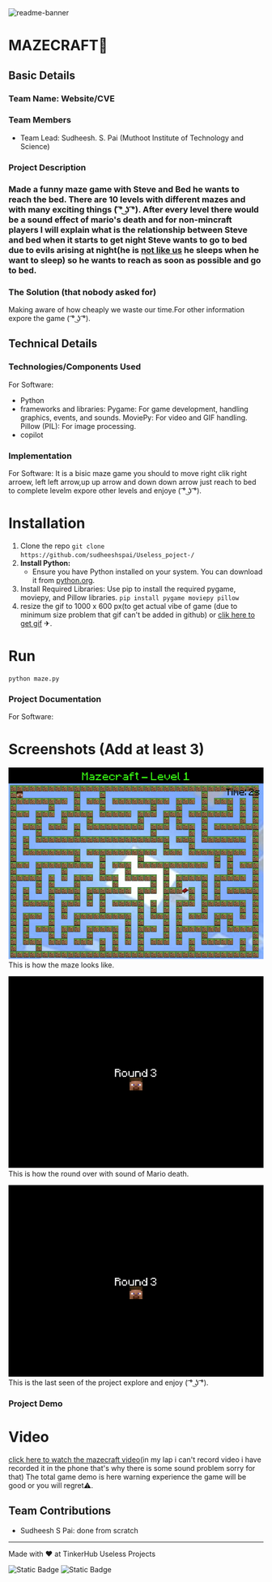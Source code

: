 <img width="1280" alt="readme-banner" src="https://github.com/user-attachments/assets/35332e92-44cb-425b-9dff-27bcf1023c6c">

# MAZECRAFT🎯


## Basic Details
### Team Name: Website/CVE


### Team Members
- Team Lead: Sudheesh. S. Pai (Muthoot Institute of Technology and Science)

### Project Description

### Made a funny maze game with Steve and Bed he wants to reach the bed. There are 10 levels with different mazes and with many exciting things ( ͡° ͜ʖ ͡°). After every level there would be a sound effect of mario's death and for non-mincraft players I will explain what is the relationship between Steve and bed when it starts to get night Steve wants to go to bed due to evils arising at night(he is [not like us](https://www.youtube.com/watch?v=H58vbez_m4E) he sleeps when he want to sleep) so he wants to reach as soon as possible and go to bed.                                                                                                                  
### The Solution (that nobody asked for)
Making aware of how cheaply we waste our time.For other information expore the game ( ͡° ͜ʖ ͡°).                    
  

## Technical Details
### Technologies/Components Used
For Software:
- Python
- frameworks and libraries: Pygame: For game development, handling graphics, events, and sounds.
                                    MoviePy: For video and GIF handling.
                                    Pillow (PIL): For image processing.
- copilot                                                                                
  
### Implementation
For Software: It is a bisic maze game you should to move right clik right arroew, left left arrow,up up arrow and down down arrow just reach to bed to complete levelm expore other levels  and enjoye ( ͡° ͜ʖ ͡°).     
# Installation
1. Clone the repo 
     ```git clone https://github.com/sudheeshspai/Useless_poject-/```
2. **Install Python:**
   - Ensure you have Python installed on your system. You can download it from [python.org](https://www.python.org/downloads/).
3. Install Required Libraries: Use pip to install the required pygame, moviepy, and Pillow libraries.
    ```pip install pygame moviepy pillow```
4. resize the gif to 1000 x 600 px(to get actual vibe of game (due to minimum size problem that gif can't be added in github) or [clik here to get gif](https://drive.google.com/file/d/13KD_HAAAXVDvLrzwB14kvoD7X6j9O7lX/view?usp=sharing) ✈.

    
 # Run
    python maze.py

### Project Documentation
For Software:

# Screenshots (Add at least 3)
![Maze_path](https://github.com/sudheeshspai/Useless_poject-/blob/main/game_pic/maze.png)                    
This is how the maze looks like.

![round over](https://github.com/sudheeshspai/Useless_poject-/blob/main/game_pic/round_ending.png)
This is how the round over with sound of Mario death.

![Final thing](https://github.com/sudheeshspai/Useless_poject-/blob/main/game_pic/round_ending.png)
This is the last seen of the project explore and enjoy ( ͡° ͜ʖ ͡°).
### Project Demo
# Video
[click here to watch the mazecraft video](https://drive.google.com/file/d/1LcO1YDhOK8L204hPQoyqkFLXcPWA__Cl/view?usp=sharing)(in my lap i can't record video i have recorded it in the phone that's why there is some sound problem sorry for that)
The total game demo is here warning experience the game will be good or you will regret⚠️.


## Team Contributions
- Sudheesh S Pai: done from scratch
---
Made with ❤️ at TinkerHub Useless Projects 

![Static Badge](https://img.shields.io/badge/TinkerHub-24?color=%23000000&link=https%3A%2F%2Fwww.tinkerhub.org%2F)
![Static Badge](https://img.shields.io/badge/UselessProject--24-24?link=https%3A%2F%2Fwww.tinkerhub.org%2Fevents%2FQ2Q1TQKX6Q%2FUseless%2520Projects)


